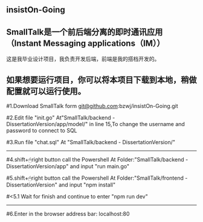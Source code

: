 insistOn-Going
---------------------------------------------------------------------------
SmallTalk是一个前后端分离的即时通讯应用（Instant Messaging applications（IM））
---------------------------------------------------------------------------

这是我毕业设计项目，我负责开发后端，前端是我的搭档开发的。

如果想要运行项目，你可以将本项目下载到本地，稍做配置就可以运行使用。
---------------------------------------------------------------------------

#1.Download  SmallTalk form git@github.com:bzwj/insistOn-Going.git

#2.Edit file "init.go" At"SmallTalk/backend - DissertationVersion/app/model/" in line 15,To change the username and password to connect to SQL

#3.Run file "chat.sql" At "SmallTalk/backend - DissertationVersion/"

---------------------------------------------------------------------------

#4.shift+🖱right button call the Powershell At Folder:"SmallTalk/backend - DissertationVersion/app" and input "run main.go"

#5.shift+🖱right button call the Powershell At Folder:"SmallTalk/frontend - DissertationVersion" and input "npm install"

#<5.1 Wait for finish and continue to enter "npm run dev"

---------------------------------------------------------------------------

#6.Enter in the browser address bar: localhost:80
